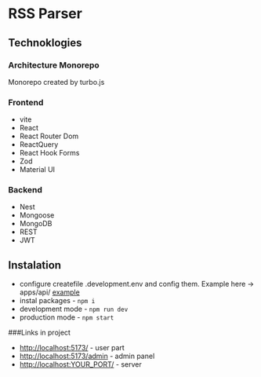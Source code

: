 # RSS Parser

## Technoklogies 
### Architecture Monorepo
Monorepo created by turbo.js

### Frontend
- vite
- React
- React Router Dom
- ReactQuery
- React Hook Forms
- Zod
- Material UI

### Backend
- Nest
- Mongoose
- MongoDB
- REST
- JWT

## Instalation
- configure createfile  .development.env and config them. Example here -> apps/api/ [example]([http://localhost:5173/admin](https://github.com/Yaroslav-Zozulya/rss-parser/blob/main/apps/api/.env.example))
- instal packages -  `npm i`
- development mode - `npm run dev`
- production mode - `npm start`

###Links in project
- [http://localhost:5173/](http://localhost:5173/) - user part
- [http://localhost:5173/admin](http://localhost:5173/admin) - admin panel
- [http://localhost:YOUR_PORT/](http://localhost:YOUR_PORT/) - server


